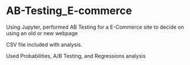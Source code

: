 # AB-Testing_E-commerce
Using Jupyter, performed AB Testing for a E-Commerce site to decide on using an old or new webpage

CSV file included with analysis.

Used Probabilities, A/B Testing, and Regressions analysis
